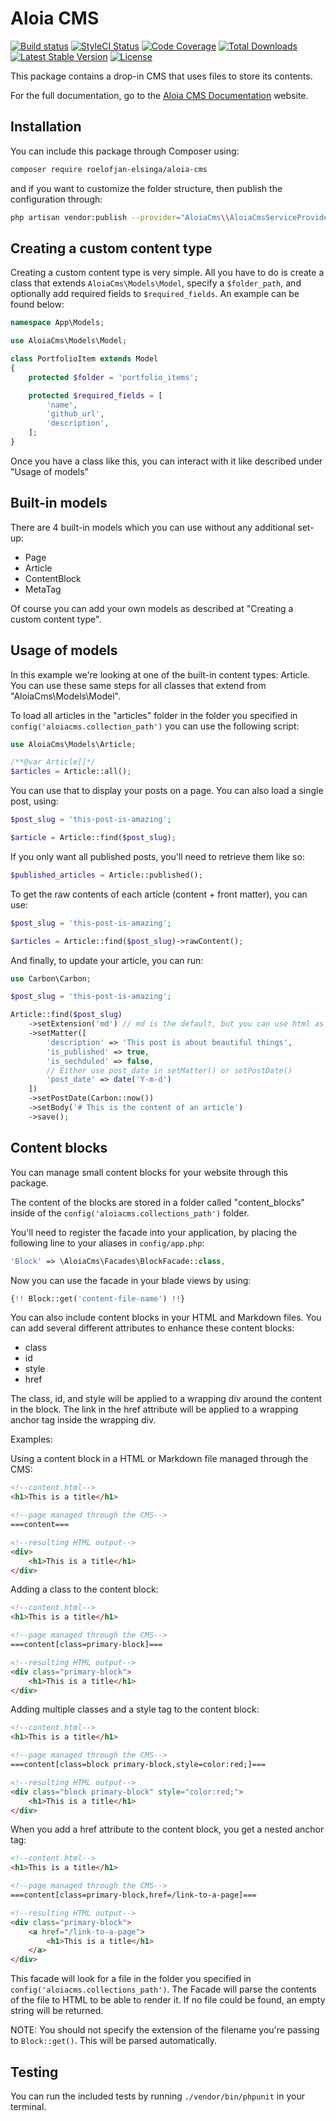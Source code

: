 # Aloia CMS

[![Build status](https://travis-ci.com/roelofjan-elsinga/aloia-cms.svg)](https://travis-ci.com/roelofjan-elsinga/aloia-cms)
[![StyleCI Status](https://github.styleci.io/repos/192778142/shield)](https://github.styleci.io/repos/192778142)
[![Code Coverage](https://codecov.io/gh/roelofjan-elsinga/aloia-cms/branch/master/graph/badge.svg)](https://codecov.io/gh/roelofjan-elsinga/aloia-cms)
[![Total Downloads](https://poser.pugx.org/roelofjan-elsinga/aloia-cms/downloads)](https://packagist.org/packages/roelofjan-elsinga/aloia-cms)
[![Latest Stable Version](https://poser.pugx.org/roelofjan-elsinga/aloia-cms/v/stable)](https://packagist.org/packages/roelofjan-elsinga/aloia-cms)
[![License](https://poser.pugx.org/roelofjan-elsinga/aloia-cms/license)](https://packagist.org/packages/roelofjan-elsinga/aloia-cms)

This package contains a drop-in CMS that uses files to store its contents.

For the full documentation, go to the [Aloia CMS Documentation](https://aloiacms.com/documentation) website.

## Installation

You can include this package through Composer using:

```bash
composer require roelofjan-elsinga/aloia-cms
```

and if you want to customize the folder structure, then publish the configuration through:

```bash
php artisan vendor:publish --provider="AloiaCms\\AloiaCmsServiceProvider"
```

## Creating a custom content type

Creating a custom content type is very simple. All you have to do is create a class that extends ``AloiaCms\Models\Model``, 
specify a ``$folder_path``, and optionally add required fields to ``$required_fields``. An example can be found below:

```php
namespace App\Models;

use AloiaCms\Models\Model;

class PortfolioItem extends Model
{
    protected $folder = 'portfolio_items';

    protected $required_fields = [
        'name',
        'github_url',
        'description',
    ];
}
```

Once you have a class like this, you can interact with it like described under "Usage of models"

## Built-in models

There are 4 built-in models which you can use without any additional set-up:
- Page
- Article
- ContentBlock
- MetaTag

Of course you can add your own models as described at "Creating a custom content type".

## Usage of models

In this example we're looking at one of the built-in content types: Article. 
You can use these same steps for all classes that extend from "AloiaCms\Models\Model".


To load all articles in the "articles" folder in the folder you specified in 
``config('aloiacms.collection_path')`` you can use the following script:

```php
use AloiaCms\Models\Article;

/**@var Article[]*/
$articles = Article::all();
```

You can use that to display your posts on a page. You can also load a single post, using:

```php
$post_slug = 'this-post-is-amazing';

$article = Article::find($post_slug);
```

If you only want all published posts, you'll need to retrieve them like so:

```php
$published_articles = Article::published();
```

To get the raw contents of each article (content + front matter), you can use:

```php
$post_slug = 'this-post-is-amazing';

$articles = Article::find($post_slug)->rawContent();
```

And finally, to update your article, you can run:

```php
use Carbon\Carbon;

$post_slug = 'this-post-is-amazing';

Article::find($post_slug)
    ->setExtension('md') // md is the default, but you can use html as well.
    ->setMatter([
        'description' => 'This post is about beautiful things',
        'is_published' => true,
        'is_sechduled' => false,
        // Either use post_date in setMatter() or setPostDate()
        'post_date' => date('Y-m-d')
    ])
    ->setPostDate(Carbon::now())
    ->setBody('# This is the content of an article')
    ->save();
```

## Content blocks

You can manage small content blocks for your website through this package.

The content of the blocks are stored in a folder called "content_blocks" 
inside of the ``config('aloiacms.collections_path')`` folder.

You'll need to register the facade into your application, by placing the following 
line to your aliases in ``config/app.php``:

```php
'Block' => \AloiaCms\Facades\BlockFacade::class,
```

Now you can use the facade in your blade views by using:

```php
{!! Block::get('content-file-name') !!}
```

You can also include content blocks in your HTML and Markdown files. You can add several different attributes 
to enhance these content blocks:

- class
- id
- style
- href

The class, id, and style will be applied to a wrapping div around the content in the block.
The link in the href attribute will be applied to a wrapping anchor tag inside the wrapping div.

Examples:

Using a content block in a HTML or Markdown file managed through the CMS:

```html
<!--content.html-->
<h1>This is a title</h1>

<!--page managed through the CMS-->
===content===

<!--resulting HTML output-->
<div>
    <h1>This is a title</h1>
</div>
```

Adding a class to the content block:

```html
<!--content.html-->
<h1>This is a title</h1>

<!--page managed through the CMS-->
===content[class=primary-block]===

<!--resulting HTML output-->
<div class="primary-block">
    <h1>This is a title</h1>
</div>
```

Adding multiple classes and a style tag to the content block:

```html
<!--content.html-->
<h1>This is a title</h1>

<!--page managed through the CMS-->
===content[class=block primary-block,style=color:red;]===

<!--resulting HTML output-->
<div class="block primary-block" style="color:red;">
    <h1>This is a title</h1>
</div>
```

When you add a href attribute to the content block, you get a nested anchor tag:
```html
<!--content.html-->
<h1>This is a title</h1>

<!--page managed through the CMS-->
===content[class=primary-block,href=/link-to-a-page]===

<!--resulting HTML output-->
<div class="primary-block">
    <a href="/link-to-a-page">
        <h1>This is a title</h1>
    </a>
</div>
```

This facade will look for a file in the folder you specified in 
``config('aloiacms.collections_path')``. 
The Facade will parse the contents of the file to HTML to be able to render it. 
If no file could be found, an empty string will be returned.

NOTE: You should not specify the extension of the filename you're passing to ``Block::get()``.
This will be parsed automatically.

## Testing

You can run the included tests by running ``./vendor/bin/phpunit`` in your terminal.
